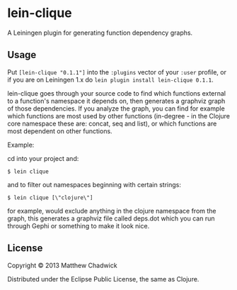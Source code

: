 # lein-clique

A Leiningen plugin for generating function dependency graphs.

## Usage

Put `[lein-clique "0.1.1"]` into the `:plugins` vector of your
`:user` profile, or if you are on Leiningen 1.x do `lein plugin install
lein-clique 0.1.1`.


lein-clique goes through your source code to find which functions external to a function's
namespace it depends on, then generates a graphviz graph of those dependencies.
If you analyze the graph, you can find for example which functions are most used
by other functions (in-degree - in the Clojure core namespace these are: concat, seq and list),
or which functions are most dependent on other functions.



Example:

cd into your project and:

    $ lein clique

and to filter out namespaces beginning with certain strings:

    $ lein clique [\"clojure\"]

for example, would exclude anything in the clojure namespace from the graph,
this generates a graphviz file called deps.dot which you can run through Gephi or
something to make it look nice.

## License

Copyright © 2013 Matthew Chadwick

Distributed under the Eclipse Public License, the same as Clojure.
